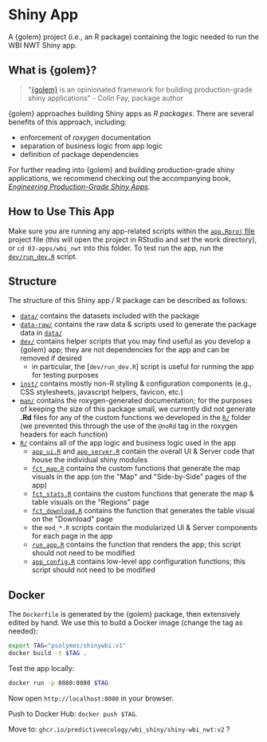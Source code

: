 # Shiny App

A {golem} project (i.e., an R package) containing the logic needed to run the WBI NWT Shiny app.

## What is {golem}?

> "[{golem}](https://thinkr-open.github.io/golem/) is an opinionated framework for building production-grade shiny applications" - Colin Fay, package author

{golem} approaches building Shiny apps as *R packages*. There are several benefits of this approach, including:

* enforcement of *roxygen* documentation
* separation of business logic from app logic
* definition of package dependencies

For further reading into {golem} and building production-grade shiny applications, we recommend checking out the accompanying book, [*Engineering Production-Grade Shiny Apps*](https://engineering-shiny.org/).

## How to Use This App

Make sure you are running any app-related scripts within the [`app.Rproj` file](app.Rproj) project file (this will open the project in RStudio and set the work directory), or `cd 03-apps/wbi_nwt` into this folder. To test run the app, run the [`dev/run_dev.R`](dev/run_dev.R) script.

## Structure

The structure of this Shiny app / R package can be described as follows:

* [`data/`](data/) contains the datasets included with the package
* [`data-raw/`](data-raw/) contains the raw data & scripts used to generate the package data in [`data/`](data/)
* [`dev/`](dev/) contains helper scripts that you may find useful as you develop a {golem} app; they are not dependencies for the app and can be removed if desired
  + in particular, the [`dev/run_dev.R`] script is useful for running the app for testing purposes
* [`inst/`](inst/) contains mostly non-R styling & configuration components (e.g., CSS stylesheets, javascript helpers, favicon, etc.)
* [`man/`](man/) contains the roxygen-generated documentation; for the purposes of keeping the size of this package small, we currently did not generate **.Rd** files for any of the custom functions we developed in the [`R/`](R/) folder (we prevented this through the use of the `@noRd` tag in the roxygen headers for each function)
* [`R/`](R/) contains all of the app logic and business logic used in the app
  + [`app_ui.R`](R/app_ui.R) and [`app_server.R`](R/app_server.R) contain the overall UI & Server code that house the individual shiny modules
  + [`fct_map.R`](R/fct_map.R) contains the custom functions that generate the map visuals in the app (on the "Map" and "Side-by-Side" pages of the app)
  + [`fct_stats.R`](R/fct_stats.R) contains the custom functions that generate the map & table visuals on the "Regions" page
  + [`fct_download.R`](R/fct_download.R) contains the function that generates the table visual on the "Download" page
  + the `mod_*.R` scripts contain the modularized UI & Server components for each page in the app
  + [`run_app.R`](R/run_app.R) contains the function that renders the app; this script should not need to be modified
  + [`app_config.R`](R/app_config.R) contains low-level app configuration functions; this script should not need to be modified

## Docker

The `Dockerfile` is generated by the {golem} package, then extensively edited by hand. We use this to build a Docker image (change the tag as needed):

```bash
export TAG="psolymos/shinywbi:v1"
docker build -t $TAG .
```

Test the app locally:

```bash
docker run -p 8080:8080 $TAG
```

Now open `http://localhost:8080` in your browser.

Push to Docker Hub: `docker push $TAG`.

Move to: `ghcr.io/predictiveecology/wbi_shiny/shiny-wbi_nwt:v2` ?
